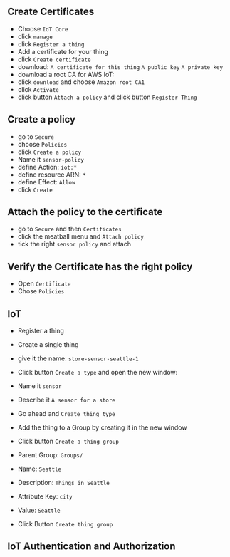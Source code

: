 ## Create Certificates
- Choose `IoT Core`
- click `manage`
- click `Register a thing`
- Add a certificate for your thing
- click `Create certificate`
- download:
`A certificate for this thing`
`A public key`
`A private key`
- download a root CA for AWS IoT:
- click `download` and choose `Amazon root CA1`
- click `Activate`
- click button `Attach a policy` and click button `Register Thing`

## Create a policy
- go to `Secure`
- choose `Policies`
- click `Create a policy`
- Name it `sensor-policy`
- define Action: `iot:*`
- define resource ARN: `*`
- define Effect: `Allow`
- click `Create`

## Attach the policy to the certificate
- go to `Secure` and then `Certificates`
- click the meatball menu and `Attach policy`
- tick the right `sensor policy` and attach

## Verify the Certificate has the right policy
- Open `Certificate`
- Chose `Policies`


## IoT

- Register a thing
- Create a single thing
- give it the name: `store-sensor-seattle-1`

- Click button `Create a type` and open the new window:
- Name it `sensor`
- Describe it `A sensor for a store`
- Go ahead and `Create thing type`

- Add the thing to a Group by creating it in the new window
- Click button `Create a thing group`
- Parent Group: `Groups/`
- Name: `Seattle`
- Description: `Things in Seattle`
- Attribute Key: `city`
- Value: `Seattle`
- Click Button `Create thing group`

## IoT Authentication and Authorization
